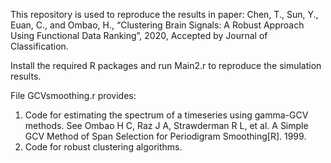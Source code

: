 This repository is used to reproduce the results in paper: Chen, T., Sun, Y., Euan, C., and Ombao, H., “Clustering Brain Signals: A Robust Approach Using Functional Data Ranking”, 2020, Accepted by Journal of Classification.     

Install the required R packages and run Main2.r to reproduce the simulation results. 

File GCVsmoothing.r provides:
1) Code for estimating the spectrum of a timeseries using gamma-GCV methods. See Ombao H C, Raz J A, Strawderman R L, et al. A Simple GCV Method of Span Selection for Periodigram Smoothing[R]. 1999.   
2) Code for robust clustering algorithms.

